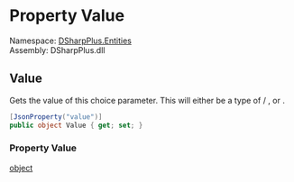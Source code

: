 # Property Value

Namespace: [DSharpPlus.Entities](DSharpPlus.Entities.md)  
Assembly: DSharpPlus.dll

## <a id="DSharpPlus_Entities_DiscordApplicationCommandOptionChoice_Value"></a>Value

Gets the value of this choice parameter. This will either be a type of <xref href="System.Int32" data-throw-if-not-resolved="false"></xref> / <xref href="System.Int64" data-throw-if-not-resolved="false"></xref>, <xref href="System.Double" data-throw-if-not-resolved="false"></xref> or <xref href="System.String" data-throw-if-not-resolved="false"></xref>.

```csharp
[JsonProperty("value")]
public object Value { get; set; }
```

### Property Value

[object](https://learn.microsoft.com/dotnet/api/system.object)

